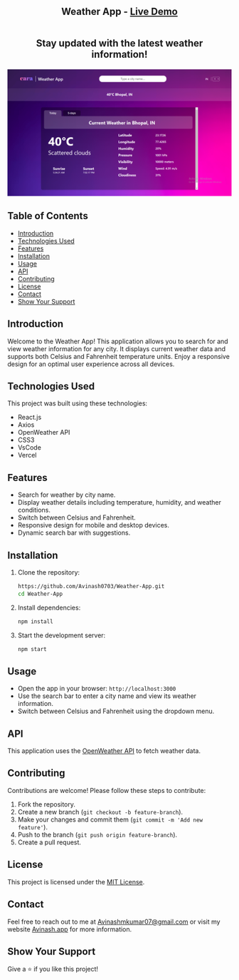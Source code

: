 <h2 align="center">
  Weather App - 
  <a href="https://Avinash-weather-app.vercel.app/" target="_blank">Live Demo</a><br /><br />
  <p>Stay updated with the latest weather information!</p>
</h2>

<div align="center">
  <img alt="Demo" src="./src/images/demo-image.png" />
</div>

## Table of Contents

- [Introduction](#introduction)
- [Technologies Used](#technologies-used)
- [Features](#features)
- [Installation](#installation)
- [Usage](#usage)
- [API](#api)
- [Contributing](#contributing)
- [License](#license)
- [Contact](#contact)
- [Show Your Support](#show-your-support)

## Introduction

Welcome to the Weather App! This application allows you to search for and view weather information for any city. It displays current weather data and supports both Celsius and Fahrenheit temperature units. Enjoy a responsive design for an optimal user experience across all devices.

## Technologies Used

This project was built using these technologies:

- React.js
- Axios
- OpenWeather API
- CSS3
- VsCode
- Vercel

## Features

- Search for weather by city name.
- Display weather details including temperature, humidity, and weather conditions.
- Switch between Celsius and Fahrenheit.
- Responsive design for mobile and desktop devices.
- Dynamic search bar with suggestions.

## Installation

1. Clone the repository:
    ```bash
    https://github.com/Avinash0703/Weather-App.git
    cd Weather-App
    ```

2. Install dependencies:
    ```bash
    npm install
    ```

3. Start the development server:
    ```bash
    npm start
    ```

## Usage

- Open the app in your browser: `http://localhost:3000`
- Use the search bar to enter a city name and view its weather information.
- Switch between Celsius and Fahrenheit using the dropdown menu.

## API

This application uses the [OpenWeather API](https://openweathermap.org/api) to fetch weather data.


## Contributing

Contributions are welcome! Please follow these steps to contribute:

1. Fork the repository.
2. Create a new branch (`git checkout -b feature-branch`).
3. Make your changes and commit them (`git commit -m 'Add new feature'`).
4. Push to the branch (`git push origin feature-branch`).
5. Create a pull request.

## License

This project is licensed under the [MIT License](LICENSE).

## Contact

Feel free to reach out to me at [Avinashmkumar07@gmail.com](mailto:Avinashmkumar07@gmail.com) or visit my website <a href="https://Avinash0703.vercel.app/" target="_blank">Avinash.app</a> for more information.

## Show Your Support

Give a ⭐ if you like this project!
